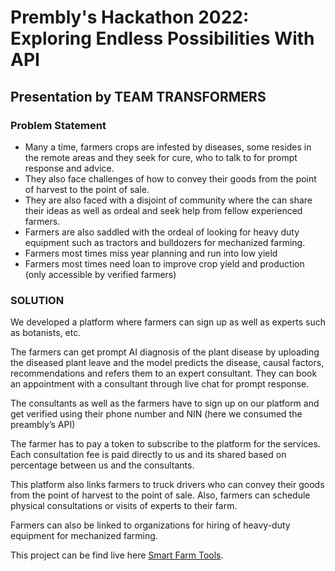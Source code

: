 # Prembly's Hackathon 2022: Exploring Endless Possibilities With API

## Presentation by TEAM TRANSFORMERS

### Problem Statement

- Many a time, farmers crops are infested by diseases, some resides in the remote areas and they seek for cure, who to talk to for prompt   response and advice.
- They also face challenges of how to convey their goods from the point of harvest to the point of sale.
- They are also faced with a disjoint of community where the can share their ideas as well as ordeal and seek help from fellow experienced farmers.
- Farmers are also saddled with the ordeal of looking for heavy duty equipment such as tractors and bulldozers for mechanized farming.
- Farmers most times miss year planning and run into low yield
- Farmers most times need loan to improve crop yield and production (only accessible by verified farmers)

### SOLUTION

We developed a platform where farmers can sign up as well as experts such as botanists, etc.

The farmers can get prompt AI diagnosis of the plant disease by uploading the diseased plant leave and the model predicts the disease, causal factors, recommendations and refers them to an expert consultant. They can book an appointment with a consultant through live chat for prompt response.

The consultants as well as the farmers have to sign up on our platform and get verified using their phone number and NIN (here we consumed the preambly’s API)

The farmer has to pay a token to subscribe to the platform for the services. Each consultation fee is paid directly to us and its shared based on percentage between us and the consultants.

This platform also links farmers to truck drivers who can convey their goods from the point of harvest to the point of sale. Also, farmers can schedule physical consultations or visits of experts to their farm.

Farmers can also be linked to organizations for hiring of heavy-duty equipment for mechanized farming.

This project can be find live here [Smart Farm Tools](https://smart-farm-tools.netlify.app/).

